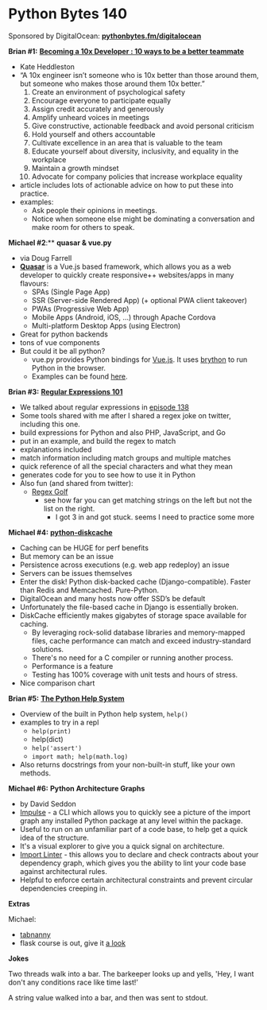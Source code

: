 # Python Bytes 140
Sponsored by DigitalOcean: [**pythonbytes.fm/digitalocean**](https://pythonbytes.fm/digitalocean)

**Brian #1:** [**Becoming a 10x Developer : 10 ways to be a better teammate**](https://www.kateheddleston.com/blog/becoming-a-10x-developer)

- Kate Heddleston
- “A 10x engineer isn’t someone who is 10x better than those around them, but someone who makes those around them 10x better.”
	1. Create an environment of psychological safety
	2. Encourage everyone to participate equally
	3. Assign credit accurately and generously
	4. Amplify unheard voices in meetings
	5. Give constructive, actionable feedback and avoid personal criticism
	6. Hold yourself and others accountable
	7. Cultivate excellence in an area that is valuable to the team
	8. Educate yourself about diversity, inclusivity, and equality in the workplace
	9. Maintain a growth mindset
	10. Advocate for company policies that increase workplace equality
- article includes lots of actionable advice on how to put these into practice.
- examples: 
	- Ask people their opinions in meetings.
	- Notice when someone else might be dominating a conversation and make room for others to speak.

**Michael #2**:** **quasar & vue.py**

- via Doug Farrell
- [**Quasar**](https://quasar.dev/) is a Vue.js based framework, which allows you as a web developer to quickly create responsive++ websites/apps in many flavours:
	- SPAs (Single Page App)
	- SSR (Server-side Rendered App) (+ optional PWA client takeover)
	- PWAs (Progressive Web App)
	- Mobile Apps (Android, iOS, …) through Apache Cordova
	- Multi-platform Desktop Apps (using Electron)
- Great for python backends
- tons of vue components
- But could it be all python?
	- vue.py provides Python bindings for [Vue.js](https://www.vuejs.org). It uses [brython](https://github.com/brython-dev/brython) to run Python in the browser.
	- Examples can be found [here](https://stefanhoelzl.github.io/vue.py/examples). 

**Brian #3:** [**Regular Expressions 101**](https://regex101.com/) 

- We talked about regular expressions in [episode 138](https://pythonbytes.fm/138)
- Some tools shared with me after I shared a regex joke on twitter, including this one.
- build expressions for Python and also PHP, JavaScript, and Go
- put in an example, and build the regex to match
- explanations included
- match information including match groups and multiple matches
- quick reference of all the special characters and what they mean
- generates code for you to see how to use it in Python
- Also fun (and shared from twitter):
	- [Regex Golf](https://alf.nu/RegexGolf)
		- see how far you can get matching strings on the left but not the list on the right.
			- I got 3 in and got stuck. seems I need to practice some more

**Michael #4:** [**python-diskcache**](https://github.com/grantjenks/python-diskcache)

- Caching can be HUGE for perf benefits
- But memory can be an issue
- Persistence across executions (e.g. web app redeploy) an issue
- Servers can be issues themselves
- Enter the disk! Python disk-backed cache (Django-compatible). Faster than Redis and Memcached. Pure-Python.
- DigitalOcean and many hosts now offer SSD’s be default
- Unfortunately the file-based cache in Django is essentially broken.
- DiskCache efficiently makes gigabytes of storage space available for caching. 
	- By leveraging rock-solid database libraries and memory-mapped files, cache performance can match and exceed industry-standard solutions. 
	- There's no need for a C compiler or running another process. 
	- Performance is a feature 
	- Testing has 100% coverage with unit tests and hours of stress.
- Nice comparison chart

**Brian #5:** [**The Python Help System**](https://stackabuse.com/the-python-help-system/)

- Overview of the built in Python help system, `help()`
- examples to try in a repl
	- `help(print)`
	- help(dict)
	- `help('assert')`
	- `import math; help(math.log)`
- Also returns docstrings from your non-built-in stuff, like your own methods.

**Michael #6:** **Python Architecture Graphs**

- by David Seddon
-  [Impulse](https://impulse-cli.readthedocs.io/) - a CLI which allows you to quickly see a picture of the import graph any installed Python package at any level within the package.
- Useful to run on an unfamiliar part of a code base, to help get a quick idea of the structure. 
- It's a visual explorer to give you a quick signal on architecture.
- [Import Linter](https://seddonym.me/2019/05/20/meet-import-linter/) - this allows you to declare and check contracts about your dependency graph, which gives you the ability to lint your code base against architectural rules. 
- Helpful to enforce certain architectural constraints and prevent circular dependencies creeping in.

**Extras**

Michael:

- [tabnanny](http://effbot.org/librarybook/tabnanny.htm)
- flask course is out, give it [a look](https://training.talkpython.fm/courses/explore_flask/building-data-driven-web-applications-in-python-with-flask-sqlalchemy-and-bootstrap)
    

**Jokes** 

Two threads walk into a bar. The barkeeper looks up and yells, 'Hey, I want don't any conditions race like time last!’

A string value walked into a bar, and then was sent to stdout.
